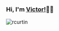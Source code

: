 ### Hi, I'm [Victor!](https://xjchen.tech)👋👋 

<p align="left"> <img
src=https://github-readme-stats.vercel.app/api?username=xjchenGit&show_icons=true&hide_rank=true
alt=rcurtin /> </p>
